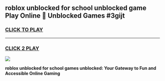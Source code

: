 
## roblox unblocked for school unblocked game Play Online 👋 Unblocked Games #3gijt
<h3>
<a href="https://premium.freeplayer.one?title=roblox_unblocked_for_school&ref=21F">CLICK TO PLAY</a></h3>
<hr>

<h3>
<a href="https://premium.freeplayer.one?title=roblox_unblocked_for_school&ref=21F">CLICK 2 PLAY</a>
  
</h3>

<a href="https://premium.freeplayer.one?title=roblox_unblocked_for_school&ref=21F/"><img src="https://clearcache.store/games.png"></a>


**roblox unblocked for school games unblocked: Your Gateway to Fun and Accessible Online Gaming**
